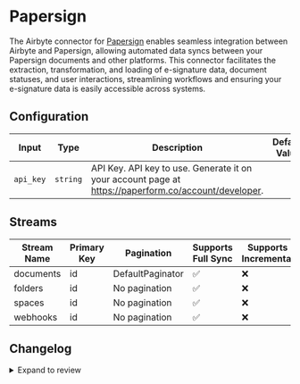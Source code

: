 # Papersign
The Airbyte connector for [Papersign](https://paperform.co/products/papersign/) enables seamless integration between Airbyte and Papersign, allowing automated data syncs between your Papersign documents and other platforms. This connector facilitates the extraction, transformation, and loading of e-signature data, document statuses, and user interactions, streamlining workflows and ensuring your e-signature data is easily accessible across systems.

## Configuration

| Input | Type | Description | Default Value |
|-------|------|-------------|---------------|
| `api_key` | `string` | API Key. API key to use. Generate it on your account page at https://paperform.co/account/developer. |  |

## Streams
| Stream Name | Primary Key | Pagination | Supports Full Sync | Supports Incremental |
|-------------|-------------|------------|---------------------|----------------------|
| documents | id | DefaultPaginator | ✅ |  ❌  |
| folders | id | No pagination | ✅ |  ❌  |
| spaces | id | No pagination | ✅ |  ❌  |
| webhooks | id | No pagination | ✅ |  ❌  |

## Changelog

<details>
  <summary>Expand to review</summary>

| Version          | Date              | Pull Request | Subject        |
|------------------|-------------------|--------------|----------------|
| 0.0.35 | 2025-09-17 | [66388](https://github.com/airbytehq/airbyte/pull/66388) | Update dependencies |
| 0.0.34 | 2025-09-09 | [65795](https://github.com/airbytehq/airbyte/pull/65795) | Update dependencies |
| 0.0.33 | 2025-08-23 | [65183](https://github.com/airbytehq/airbyte/pull/65183) | Update dependencies |
| 0.0.32 | 2025-08-09 | [64771](https://github.com/airbytehq/airbyte/pull/64771) | Update dependencies |
| 0.0.31 | 2025-08-02 | [64209](https://github.com/airbytehq/airbyte/pull/64209) | Update dependencies |
| 0.0.30 | 2025-07-26 | [63854](https://github.com/airbytehq/airbyte/pull/63854) | Update dependencies |
| 0.0.29 | 2025-07-19 | [63383](https://github.com/airbytehq/airbyte/pull/63383) | Update dependencies |
| 0.0.28 | 2025-07-12 | [63231](https://github.com/airbytehq/airbyte/pull/63231) | Update dependencies |
| 0.0.27 | 2025-07-05 | [62571](https://github.com/airbytehq/airbyte/pull/62571) | Update dependencies |
| 0.0.26 | 2025-06-28 | [62360](https://github.com/airbytehq/airbyte/pull/62360) | Update dependencies |
| 0.0.25 | 2025-06-21 | [61882](https://github.com/airbytehq/airbyte/pull/61882) | Update dependencies |
| 0.0.24 | 2025-06-14 | [60481](https://github.com/airbytehq/airbyte/pull/60481) | Update dependencies |
| 0.0.23 | 2025-05-10 | [60106](https://github.com/airbytehq/airbyte/pull/60106) | Update dependencies |
| 0.0.22 | 2025-05-03 | [59457](https://github.com/airbytehq/airbyte/pull/59457) | Update dependencies |
| 0.0.21 | 2025-04-27 | [59072](https://github.com/airbytehq/airbyte/pull/59072) | Update dependencies |
| 0.0.20 | 2025-04-19 | [58488](https://github.com/airbytehq/airbyte/pull/58488) | Update dependencies |
| 0.0.19 | 2025-04-12 | [57887](https://github.com/airbytehq/airbyte/pull/57887) | Update dependencies |
| 0.0.18 | 2025-04-05 | [57351](https://github.com/airbytehq/airbyte/pull/57351) | Update dependencies |
| 0.0.17 | 2025-03-29 | [56723](https://github.com/airbytehq/airbyte/pull/56723) | Update dependencies |
| 0.0.16 | 2025-03-22 | [56207](https://github.com/airbytehq/airbyte/pull/56207) | Update dependencies |
| 0.0.15 | 2025-03-08 | [55558](https://github.com/airbytehq/airbyte/pull/55558) | Update dependencies |
| 0.0.14 | 2025-03-01 | [55003](https://github.com/airbytehq/airbyte/pull/55003) | Update dependencies |
| 0.0.13 | 2025-02-23 | [54608](https://github.com/airbytehq/airbyte/pull/54608) | Update dependencies |
| 0.0.12 | 2025-02-15 | [53949](https://github.com/airbytehq/airbyte/pull/53949) | Update dependencies |
| 0.0.11 | 2025-02-08 | [53463](https://github.com/airbytehq/airbyte/pull/53463) | Update dependencies |
| 0.0.10 | 2025-02-01 | [53020](https://github.com/airbytehq/airbyte/pull/53020) | Update dependencies |
| 0.0.9 | 2025-01-25 | [52507](https://github.com/airbytehq/airbyte/pull/52507) | Update dependencies |
| 0.0.8 | 2025-01-18 | [51881](https://github.com/airbytehq/airbyte/pull/51881) | Update dependencies |
| 0.0.7 | 2025-01-11 | [51316](https://github.com/airbytehq/airbyte/pull/51316) | Update dependencies |
| 0.0.6 | 2024-12-28 | [50691](https://github.com/airbytehq/airbyte/pull/50691) | Update dependencies |
| 0.0.5 | 2024-12-21 | [50272](https://github.com/airbytehq/airbyte/pull/50272) | Update dependencies |
| 0.0.4 | 2024-12-14 | [49696](https://github.com/airbytehq/airbyte/pull/49696) | Update dependencies |
| 0.0.3 | 2024-12-12 | [49361](https://github.com/airbytehq/airbyte/pull/49361) | Update dependencies |
| 0.0.2 | 2024-12-11 | [49105](https://github.com/airbytehq/airbyte/pull/49105) | Starting with this version, the Docker image is now rootless. Please note that this and future versions will not be compatible with Airbyte versions earlier than 0.64 |
| 0.0.1 | 2024-11-08 | | Initial release by [@parthiv11](https://github.com/parthiv11) via Connector Builder |

</details>
